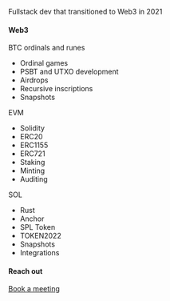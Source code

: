 Fullstack dev that transitioned to Web3 in 2021 

#### Web3 

BTC ordinals and runes
- Ordinal games
- PSBT and UTXO development
- Airdrops
- Recursive inscriptions
- Snapshots

EVM
- Solidity
- ERC20 
- ERC1155
- ERC721
- Staking
- Minting
- Auditing

SOL
- Rust
- Anchor
- SPL Token
- TOKEN2022
- Snapshots
- Integrations

#### Reach out

[Book a meeting](https://zcal.co/web3/intro)

